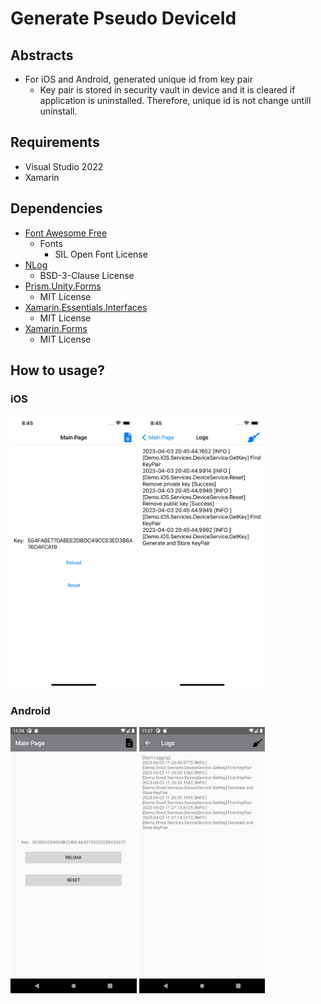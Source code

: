 # Generate Pseudo DeviceId

## Abstracts

* For iOS and Android, generated unique id from key pair
  * Key pair is stored in security vault in device and it is cleared if application is uninstalled. Therefore, unique id is not change untill uninstall.

## Requirements

* Visual Studio 2022
* Xamarin

## Dependencies

* [Font Awesome Free](https://fontawesome.com/)
  * Fonts
    * SIL Open Font License
* [NLog](https://github.com/NLog/NLog)
  * BSD-3-Clause License
* [Prism.Unity.Forms](https://github.com/PrismLibrary/Prism)
  * MIT License
* [Xamarin.Essentials.Interfaces](https://github.com/rdavisau/essential-interfaces)
  * MIT License
* [Xamarin.Forms](https://github.com/xamarin/Xamarin.Forms)
  * MIT License

## How to usage?

### iOS

<img src="./images/ios-main.png" width="40%" /> <img src="./images/ios-log.png" width="40%" />

### Android

<img src="./images/android-main.png" width="40%" /> <img src="./images/android-log.png" width="40%" />